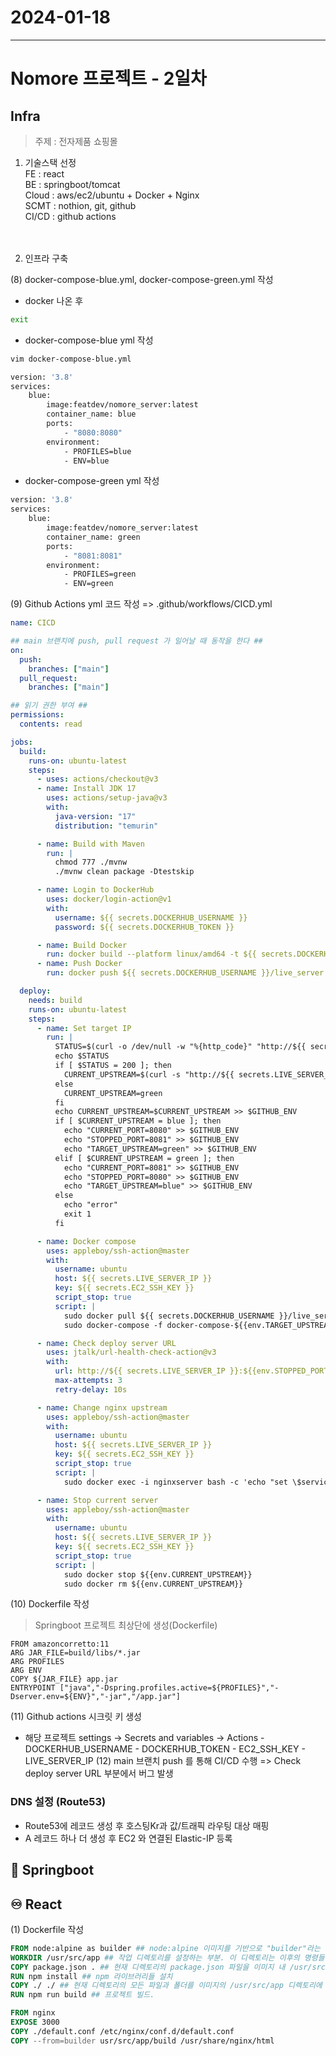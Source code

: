 # 2024-01-18

---

# Nomore 프로젝트 - 2일차

## Infra

> 주제 : 전자제품 쇼핑몰

1. 기술스택 선정  
   FE : react  
   BE : springboot/tomcat  
   Cloud : aws/ec2/ubuntu + Docker + Nginx  
   SCMT : nothion, git, github  
   CI/CD : github actions  
   <br><br>

2. 인프라 구축

(8) docker-compose-blue.yml, docker-compose-green.yml 작성

- docker 나온 후

```bash
exit
```

- docker-compose-blue yml 작성

```bash
vim docker-compose-blue.yml
```

```bash
version: '3.8'
services:
    blue:
        image:featdev/nomore_server:latest
        container_name: blue
        ports:
            - "8080:8080"
        environment:
            - PROFILES=blue
            - ENV=blue
```

- docker-compose-green yml 작성

```bash
version: '3.8'
services:
    blue:
        image:featdev/nomore_server:latest
        container_name: green
        ports:
            - "8081:8081"
        environment:
            - PROFILES=green
            - ENV=green
```

(9) Github Actions yml 코드 작성
=> .github/workflows/CICD.yml

```yml
name: CICD

## main 브랜치에 push, pull request 가 일어날 때 동작을 한다 ##
on:
  push:
    branches: ["main"]
  pull_request:
    branches: ["main"]

## 읽기 권한 부여 ##
permissions:
  contents: read

jobs:
  build:
    runs-on: ubuntu-latest
    steps:
      - uses: actions/checkout@v3
      - name: Install JDK 17
        uses: actions/setup-java@v3
        with:
          java-version: "17"
          distribution: "temurin"

      - name: Build with Maven
        run: |
          chmod 777 ./mvnw
          ./mvnw clean package -Dtestskip

      - name: Login to DockerHub
        uses: docker/login-action@v1
        with:
          username: ${{ secrets.DOCKERHUB_USERNAME }}
          password: ${{ secrets.DOCKERHUB_TOKEN }}

      - name: Build Docker
        run: docker build --platform linux/amd64 -t ${{ secrets.DOCKERHUB_USERNAME }}/live_server .
      - name: Push Docker
        run: docker push ${{ secrets.DOCKERHUB_USERNAME }}/live_server:latest

  deploy:
    needs: build
    runs-on: ubuntu-latest
    steps:
      - name: Set target IP
        run: |
          STATUS=$(curl -o /dev/null -w "%{http_code}" "http://${{ secrets.LIVE_SERVER_IP }}/env")
          echo $STATUS
          if [ $STATUS = 200 ]; then
            CURRENT_UPSTREAM=$(curl -s "http://${{ secrets.LIVE_SERVER_IP }}/env")
          else
            CURRENT_UPSTREAM=green
          fi
          echo CURRENT_UPSTREAM=$CURRENT_UPSTREAM >> $GITHUB_ENV
          if [ $CURRENT_UPSTREAM = blue ]; then
            echo "CURRENT_PORT=8080" >> $GITHUB_ENV
            echo "STOPPED_PORT=8081" >> $GITHUB_ENV
            echo "TARGET_UPSTREAM=green" >> $GITHUB_ENV
          elif [ $CURRENT_UPSTREAM = green ]; then
            echo "CURRENT_PORT=8081" >> $GITHUB_ENV
            echo "STOPPED_PORT=8080" >> $GITHUB_ENV
            echo "TARGET_UPSTREAM=blue" >> $GITHUB_ENV
          else
            echo "error"
            exit 1
          fi

      - name: Docker compose
        uses: appleboy/ssh-action@master
        with:
          username: ubuntu
          host: ${{ secrets.LIVE_SERVER_IP }}
          key: ${{ secrets.EC2_SSH_KEY }}
          script_stop: true
          script: |
            sudo docker pull ${{ secrets.DOCKERHUB_USERNAME }}/live_server:latest
            sudo docker-compose -f docker-compose-${{env.TARGET_UPSTREAM}}.yml up -d

      - name: Check deploy server URL
        uses: jtalk/url-health-check-action@v3
        with:
          url: http://${{ secrets.LIVE_SERVER_IP }}:${{env.STOPPED_PORT}}/env
          max-attempts: 3
          retry-delay: 10s

      - name: Change nginx upstream
        uses: appleboy/ssh-action@master
        with:
          username: ubuntu
          host: ${{ secrets.LIVE_SERVER_IP }}
          key: ${{ secrets.EC2_SSH_KEY }}
          script_stop: true
          script: |
            sudo docker exec -i nginxserver bash -c 'echo "set \$service_url ${{ env.TARGET_UPSTREAM }};" > /etc/nginx/conf.d/service-env.inc && nginx -s reload'

      - name: Stop current server
        uses: appleboy/ssh-action@master
        with:
          username: ubuntu
          host: ${{ secrets.LIVE_SERVER_IP }}
          key: ${{ secrets.EC2_SSH_KEY }}
          script_stop: true
          script: |
            sudo docker stop ${{env.CURRENT_UPSTREAM}}
            sudo docker rm ${{env.CURRENT_UPSTREAM}}
```

(10) Dockerfile 작성

> Springboot 프로젝트 최상단에 생성(Dockerfile)

```docker
FROM amazoncorretto:11
ARG JAR_FILE=build/libs/*.jar
ARG PROFILES
ARG ENV
COPY ${JAR_FILE} app.jar
ENTRYPOINT ["java","-Dspring.profiles.active=${PROFILES}","-Dserver.env=${ENV}","-jar","/app.jar"]
```

(11) Github actions 시크릿 키 생성

- 해당 프로젝트 settings -> Secrets and variables -> Actions - DOCKERHUB_USERNAME - DOCKERHUB_TOKEN - EC2_SSH_KEY - LIVE_SERVER_IP
  (12) main 브랜치 push 를 통해 CI/CD 수행
  => Check deploy server URL 부분에서 버그 발생

### DNS 설정 (Route53)

- Route53에 레코드 생성 후 호스팅Kr과 값/트래픽 라우팅 대상 매핑
- A 레코드 하나 더 생성 후 EC2 와 연결된 Elastic-IP 등록

## 🍃 Springboot

## ♾️ React

(1) Dockerfile 작성

```dockerfile
FROM node:alpine as builder ## node:alpine 이미지를 기반으로 "builder"라는 이름의 새 빌드 스테이지를 생성. node:alpine은 Node.js가 설치된 가벼운 알파인 리눅스를 사용
WORKDIR /usr/src/app ## 작업 디렉토리를 설정하는 부분. 이 디렉토리는 이후의 명령들이 실행되는 디렉토리를 지정
COPY package.json . ## 현재 디렉토리의 package.json 파일을 이미지 내 /usr/src/app 디렉토리에 복사하는 명령
RUN npm install ## npm 라이브러리들 설치
COPY ./ ./ ## 현재 디렉토리의 모든 파일과 폴더를 이미지의 /usr/src/app 디렉토리에 복사
RUN npm run build ## 프로젝트 빌드.

FROM nginx
EXPOSE 3000
COPY ./default.conf /etc/nginx/conf.d/default.conf
COPY --from=builder usr/src/app/build /usr/share/nginx/html
```
